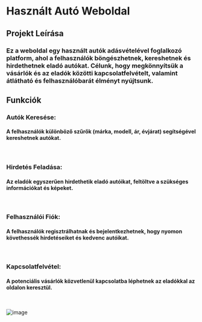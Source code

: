 # Használt Autó Weboldal 
## Projekt Leírása
### Ez a weboldal egy használt autók adásvételével foglalkozó platform, ahol a felhasználók böngészhetnek, kereshetnek és hirdethetnek eladó autókat. Célunk, hogy megkönnyítsük a vásárlók és az eladók közötti kapcsolatfelvételt, valamint átlátható és felhasználóbarát élményt nyújtsunk.

## Funkciók
<h3> Autók Keresése:</h3>
<h4>A felhasználók különböző szűrők (márka, modell, ár, évjárat) segítségével kereshetnek autókat.</h4><br>
<h3>Hirdetés Feladása:</h3> <h4>Az eladók egyszerűen hirdethetik eladó autóikat, feltöltve a szükséges információkat és képeket.</h4><br>
<h3>Felhasználói Fiók:</h3> <h4>A felhasználók regisztrálhatnak és bejelentkezhetnek, hogy nyomon követhessék hirdetéseiket és kedvenc autóikat.</h4><br>
<h3>Kapcsolatfelvétel:</h3> <h4>A potenciális vásárlók közvetlenül kapcsolatba léphetnek az eladókkal az oldalon keresztül.</h4><br>





![image](https://github.com/user-attachments/assets/32f5b570-d37a-462a-bf97-6e6199583450)




